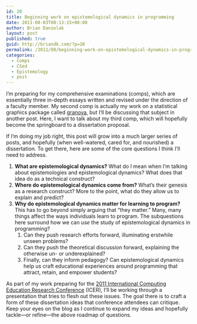 ```yaml
---
id: 20
title: Beginning work on epistemological dynamics in programming
date: 2011-08-03T00:13:15+00:00
author: Brian Danielak
layout: post
published: true
guid: http://briandk.com/?p=20
permalink: /2011/08/beginning-work-on-epistemological-dynamics-in-programming/
categories:
  - Comps
  - CSed
  - Epistemology
  - post
---
```

I&#8217;m preparing for my comprehensive examinations (comps), which are essentially three in-depth essays written and revised under the direction of a faculty member. My second comp is actually my work on a statistical graphics package called [granova](https://github.com/briandk/granova), but I&#8217;ll be discussing that subject in another post. Here, I want to talk about my third comp, which will hopefully become the springboard to a dissertation proposal.

If I&#8217;m doing my job right, this post will grow into a much larger series of posts, and hopefully (when well-watered, cared for, and nourished) a dissertation. To get there, here are some of the core questions I think I&#8217;ll need to address.

  1. **What are epistemological dynamics?** What do I mean when I&#8217;m talking about epistemologies and epistemological dynamics? What does that idea do as a technical construct?
  2. **Where do epistemological dynamics come from?** What&#8217;s their genesis as a research construct? More to the point, what do they allow us to explain and predict?
  3. **Why do epistemological dynamics matter for learning to program?** This has to go beyond simply arguing that &#8220;they matter.&#8221; Many, many things affect the ways individuals learn to program. The subquestions here surround how we can _use_ the study of epistemological dynamics in programming?
      1. Can they push research efforts forward, illuminating erstwhile unseen problems?
      2. Can they push the theoretical discussion forward, explaining the otherwise un- or underexplained?
      3. Finally, can they inform pedagogy? Can epistemological dynamics help us craft educational experiences around programming that attract, retain, and empower students?

As part of my work preparing for the [2011 International Computing Education Research Conference](http://wp.acm.org/icer-conference/about/) (ICER), I&#8217;ll be working through a presentation that tries to flesh out these issues. The goal there is to craft a form of these dissertation ideas that conference attendees can critique. Keep your eyes on the blog as I continue to expand my ideas and hopefully tackle&#8212;or refine&#8212;the above roadmap of questions.
